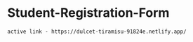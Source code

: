 
# Student-Registration-Form

    active link - https://dulcet-tiramisu-91824e.netlify.app/
  
  
  
 

